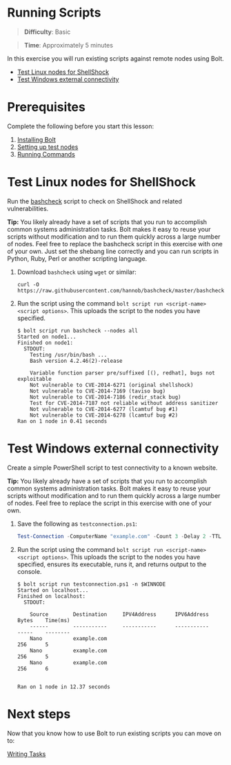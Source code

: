 # Running Scripts

> **Difficulty**: Basic

> **Time**: Approximately 5 minutes

In this exercise you will run existing scripts against remote nodes using Bolt.

- [Test Linux nodes for ShellShock](#test-linux-nodes-for-shellshock)
- [Test Windows external connectivity](#test-windows-external-connectivity)

# Prerequisites
Complete the following before you start this lesson:

1. [Installing Bolt](../1-installing-bolt)
1. [Setting up test nodes](../2-acquiring-nodes)
1. [Running Commands](../3-running-commands)

# Test Linux nodes for ShellShock
Run the [bashcheck](https://github.com/hannob/bashcheck) script to check on ShellShock and related vulnerabilities.

**Tip:** You likely already have a set of scripts that you run to accomplish common systems administration tasks. Bolt makes it easy to reuse your scripts without modification and to run them quickly across a large number of nodes. Feel free to replace the bashcheck script in this exercise with one of your own. Just set the shebang line correctly and you can run scripts in Python, Ruby, Perl or another scripting language.


1. Download `bashcheck` using `wget` or similar:

    ```
    curl -O https://raw.githubusercontent.com/hannob/bashcheck/master/bashcheck
    ```

2. Run the script using the command `bolt script run <script-name> <script options>`. This uploads the script to the nodes you have specified. 

    ```
    $ bolt script run bashcheck --nodes all
    Started on node1...
    Finished on node1:
      STDOUT:
        Testing /usr/bin/bash ...
        Bash version 4.2.46(2)-release
    
        Variable function parser pre/suffixed [(), redhat], bugs not exploitable
        Not vulnerable to CVE-2014-6271 (original shellshock)
        Not vulnerable to CVE-2014-7169 (taviso bug)
        Not vulnerable to CVE-2014-7186 (redir_stack bug)
        Test for CVE-2014-7187 not reliable without address sanitizer
        Not vulnerable to CVE-2014-6277 (lcamtuf bug #1)
        Not vulnerable to CVE-2014-6278 (lcamtuf bug #2)
    Ran on 1 node in 0.41 seconds
    ```



# Test Windows external connectivity
Create a simple PowerShell script to test connectivity to a known website.

**Tip:** You likely already have a set of scripts that you run to accomplish common systems administration tasks. Bolt makes it easy to reuse your scripts without modification and to run them quickly across a large number of nodes. Feel free to replace the script in this exercise with one of your own.

1. Save the following as `testconnection.ps1`:

    ```powershell
    Test-Connection -ComputerName "example.com" -Count 3 -Delay 2 -TTL 255 -BufferSize 256 -ThrottleLimit 32
    ```

2. Run the script using the command `bolt script run <script-name> <script options>`. This uploads the script to the nodes you have specified, ensures its executable, runs it, and returns output to the console.

    ```
    $ bolt script run testconnection.ps1 -n $WINNODE
    Started on localhost...
    Finished on localhost:
      STDOUT:
    
        Source        Destination     IPV4Address      IPV6Address                              Bytes    Time(ms)
        ------        -----------     -----------      -----------                              -----    --------
        Nano          example.com                                                               256      5
        Nano          example.com                                                               256      5
        Nano          example.com                                                               256      6
    
    
    Ran on 1 node in 12.37 seconds
    ```

# Next steps

Now that you know how to use Bolt to run existing scripts you can move on to:

[Writing Tasks](../5-writing-tasks)
